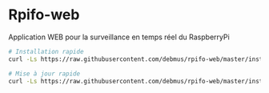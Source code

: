 # Rpifo-web

Application WEB pour la surveillance en temps réel du RaspberryPi
```bash
# Installation rapide
curl -Ls https://raw.githubusercontent.com/debmus/rpifo-web/master/install/autoinstall.sh| sudo bash

# Mise à jour rapide
curl -Ls https://raw.githubusercontent.com/debmus/rpifo-web/master/install/update.sh| sudo bash
```